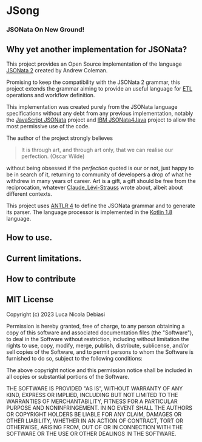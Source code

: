 #   JSong

### JSONata On New Ground!

## Why yet another implementation for JSONata?

This project provides an Open Source implementation of the language
[JSONata 2](https://jsonata.org)
created by Andrew Coleman.

Promising to keep the compatibility with the JSONata 2 grammar,
this project extends the grammar aiming to provide an useful language for 
[ETL](https://en.wikipedia.org/wiki/Extract,_transform,_load)
operations and workflow definition.

This implementation was created purely from the JSONata language specifications
without any debt from any previous implementation, notably the 
[JavaScript JSONata](https://github.com/jsonata-js/jsonata)
project and
[IBM JSONata4Java](https://github.com/IBM/JSONata4Java)
project to allow the most permissive use of the code.

The author of the project strongly believes

> It is through art, and through art only, that we can realise our perfection. (Oscar Wilde)

without being obsessed if the *perfection* quoted is our or not, just happy to be in search of it,
returning to community of developers a drop of what he withdrew in many years of career.
Art is a gift, a gift should be free from the reciprocation, whatever
[Claude_Lévi-Strauss](https://en.wikipedia.org/wiki/Claude_L%C3%A9vi-Strauss)
wrote about, albeit about different contexts.

This project uses
[ANTLR 4](https://www.antlr.org/)
to define the JSONata grammar and to generate its parser.
The language processor is implemented in the
[Kotlin 1.8](https://kotlinlang.org/)
language.

## How to use.

## Current limitations.

## How to contribute

##  MIT License

Copyright (c) 2023 Luca Nicola Debiasi

Permission is hereby granted, free of charge, to any person obtaining
a copy of this software and associated documentation files (the
"Software"), to deal in the Software without restriction, including
without limitation the rights to use, copy, modify, merge, publish,
distribute, sublicense, and/or sell copies of the Software, and to
permit persons to whom the Software is furnished to do so, subject to
the following conditions:

The above copyright notice and this permission notice shall be
included in all copies or substantial portions of the Software.

THE SOFTWARE IS PROVIDED "AS IS", WITHOUT WARRANTY OF ANY KIND,
EXPRESS OR IMPLIED, INCLUDING BUT NOT LIMITED TO THE WARRANTIES OF
MERCHANTABILITY, FITNESS FOR A PARTICULAR PURPOSE AND
NONINFRINGEMENT. IN NO EVENT SHALL THE AUTHORS OR COPYRIGHT HOLDERS BE
LIABLE FOR ANY CLAIM, DAMAGES OR OTHER LIABILITY, WHETHER IN AN ACTION
OF CONTRACT, TORT OR OTHERWISE, ARISING FROM, OUT OF OR IN CONNECTION
WITH THE SOFTWARE OR THE USE OR OTHER DEALINGS IN THE SOFTWARE.


